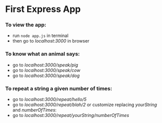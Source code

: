 # First Express App

### To view the app:
- run `node app.js` in terminal
- then go to _localhost:3000_ in browser

### To know what an animal says:
- go to _localhost:3000/speak/pig_
- go to _localhost:3000/speak/cow_
- go to _localhost:3000/speak/dog_

### To repeat a string a given number of times:
- go to _localhost:3000/repeat/hello/5_
- go to _localhost:3000/repeat/blah/2_
or customize replacing _yourString_ and _numberOfTimes_:
- go to _localhost:3000/repeat/yourString/numberOfTimes_
